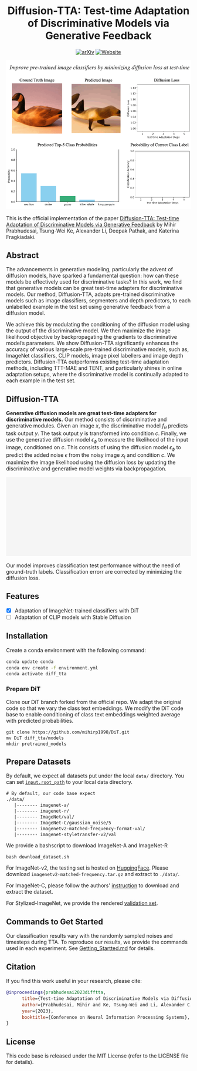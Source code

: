 <div align="center">

<!-- TITLE -->
# **Diffusion-TTA: Test-time Adaptation of Discriminative Models via Generative Feedback**

 [![arXiv](https://img.shields.io/badge/cs.LG-arXiv:2311.16102-b31b1b.svg)](https://arxiv.org/abs/2311.16102)
[![Website](https://img.shields.io/badge/🌎-Website-blue.svg)](https://diffusion-tta.github.io)

![alt text](figures/poster.gif)

</div>



This is the official implementation of the paper [Diffusion-TTA: Test-time Adaptation of Discriminative Models via Generative Feedback](https://diffusion-tta.github.io/) by Mihir Prabhudesai, Tsung-Wei Ke, Alexander Li, Deepak Pathak, and Katerina Fragkiadaki.
<!-- DESCRIPTION -->

## Abstract

The advancements in generative modeling, particularly the advent of diffusion models, have sparked a fundamental question: how can these models be effectively used for discriminative tasks? In this work, we find that generative models can be great test-time adapters for discriminative models. Our method, Diffusion-TTA, adapts pre-trained discriminative models such as image classifiers, segmenters and depth predictors, to each unlabelled example in the test set using generative feedback from a diffusion model.

We achieve this by modulating the conditioning of the diffusion model using the output of the discriminative model. We then maximize the image likelihood objective by backpropagating the gradients to discriminative model’s parameters. We show Diffusion-TTA significantly enhances the accuracy of various large-scale pre-trained discriminative models, such as, ImageNet classifiers, CLIP models, image pixel labellers and image depth predictors. Diffusion-TTA outperforms existing test-time adaptation methods, including TTT-MAE and TENT, and particularly shines in online adaptation setups, where the discriminative model is continually adapted to each example in the test set.


## Diffusion-TTA

**Generative diffusion models are great test-time adapters for discriminative models.** Our method consists of discriminative and generative modules. Given an image $x$, the discriminative model $f_{\theta}$ predicts task output $y$. The task output $y$ is transformed into condition $c$. Finally, we use the generative diffusion model $\epsilon_{\phi}$ to measure the likelihood of the input image, conditioned on $c$. This consists of using the diffusion model $\epsilon_{\phi}$ to predict the added noise $\epsilon$ from the noisy image $x_t$ and condition $c$. We maximize the image likelihood using the diffusion loss by updating the discriminative and generative model weights via backpropagation. 


![alt text](figures/diff_tta_method.gif)


Our model improves classification test performance without the need of ground-truth labels. Classification errorr are corrected by minimizing the diffusion loss.



## Features
- [x] Adaptation of ImageNet-trained classifiers with DiT
- [ ] Adaptation of CLIP models with Stable Diffusion

## Installation 
Create a conda environment with the following command:
```bash
conda update conda
conda env create -f environment.yml
conda activate diff_tta
```

### Prepare DiT
Clone our DiT branch forked from the official repo.  We adapt the original code so that we vary the class text embeddings.  We modify the DiT code base to enable conditioning of class text embeddings weighted average with predicted probabilities.
```
git clone https://github.com/mihirp1998/DiT.git
mv DiT diff_tta/models
mkdir pretrained_models
```

## Prepare Datasets

By default, we expect all datasets put under the local `data/` directory.  You can set [`input.root_path`](https://github.com/mihirp1998/Diffusion-TTA/blob/3c1eda48d31c42f08cb2d75da36e8d18077ec7e0/diff_tta/config/config.yaml#L46) to your local data directory.
```
# By default, our code base expect
./data/
   |-------- imagenet-a/
   |-------- imagenet-r/
   |-------- ImageNet/val/
   |-------- ImageNet-C/gaussian_noise/5
   |-------- imagenetv2-matched-frequency-format-val/
   |-------- imagenet-styletransfer-v2/val
```

We provide a bashscript to download ImageNet-A and ImageNet-R
```
bash download_dataset.sh
```

For ImageNet-v2, the testing set is hosted on [HuggingFace](https://huggingface.co/datasets/vaishaal/ImageNetV2/tree/main).  Please download `imagenetv2-matched-frequency.tar.gz` and extract to `./data/`.

For ImageNet-C, please follow the authors' [instruction](https://github.com/hendrycks/robustness) to download and extract the dataset.

For Stylized-ImageNet, we provide the rendered [validation set](https://drive.google.com/drive/folders/1TFCBRkA8r5ik7uxIYIXaUbGbo1glUl5h?usp=drive_link).

## Commands to Get Started
Our classification results vary with the randomly sampled noises and timesteps during TTA.  To reproduce our results, we provide the commands used in each experiment. See [Getting_Startted.md](./GETTING_STARTED.md) for details.


## Citation

If you find this work useful in your research, please cite:

```bibtex
@inproceedings{prabhudesai2023difftta,
      title={Test-time Adaptation of Discriminative Models via Diffusion Generative Feedback},
      author={Prabhudesai, Mihir and Ke, Tsung-Wei and Li, Alexander C. and Pathak, Deepak and Fragkiadaki, Katerina},
      year={2023},
      booktitle={Conference on Neural Information Processing Systems},
}
```

## License
This code base is released under the MIT License (refer to the LICENSE file for details).
